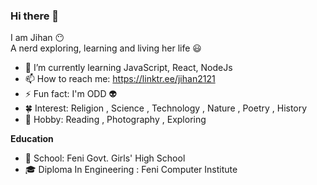 ### Hi there 👋

I am Jihan :no_mouth:  
A nerd exploring, learning
and living her life :smiley: 

- 🌱 I’m currently learning JavaScript, React, NodeJs 
- 📫 How to reach me: https://linktr.ee/jihan2121
- ⚡ Fun fact: I'm ODD :alien:
- :four_leaf_clover: Interest: Religion , Science , Technology , Nature , Poetry , History 
- :maple_leaf: Hobby: Reading , Photography , Exploring 

**Education**
- :school_satchel: School: Feni Govt. Girls' High School
- :mortar_board: Diploma In Engineering : Feni Computer Institute 

